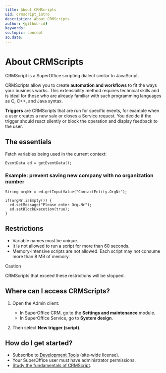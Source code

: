 ```yaml
---
title: About CRMScripts
uid: crmscript_intro
description: About CRMScripts
author: {github-id}
keywords:
so.topic: concept
so.date:
---
```


# About CRMScripts

CRMScript is a SuperOffice scripting dialect similar to JavaScript.

CRMScripts allow you to create **automation and workflows** to fit the ways your business works. This extensibility method requires technical skills and is ideal for those who are already familiar with such programming languages as C, C++, and Java syntax.

**Triggers** are CRMScripts that are run for specific events, for example when a user creates a new sale or closes a Service request. You decide if the trigger should react silently or block the operation and display feedback to the user.

## The essentials

Fetch variables being used in the current context:

```crmscript
EventData ed = getEventData();
```

### Example: prevent saving new company with no organization number

```crmscript
String orgNr = ed.getInputValue("ContactEntity.OrgNr");

if(orgNr.isEmpty()) {
  ed.setMessage("Please enter Org.Nr");
  ed.setBlockExecution(true);
}
```

## Restrictions

* Variable names must be unique.
* It is not allowed to run a script for more than 60 seconds.
* Memory-intensive scripts are not allowed. Each script may not consume more than 8 MB of memory.

> [!CAUTION]
> CRMScripts that exceed these restrictions will be stopped.

## Where can I access CRMScripts?

1. Open the Admin client:
    * In SuperOffice CRM, go to the **Settings and maintenance** module.
    * In SuperOffice Service, go to **System design**.

2. Then select **New trigger (script)**.

## How do I get started?

* Subscribe to [Development Tools][1] (site-wide license).
* Your SuperOffice user must have administrator permissions.
* [Study the fundamentals of CRMScript][2].

<!-- Referenced links -->
[1]: ../admin/license/expander-services/index.md
[2]: crmscript/overview/getting-started.md
